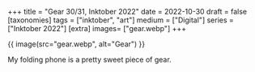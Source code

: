 +++
title = "Gear 30/31, Inktober 2022"
date = 2022-10-30
draft =  false
[taxonomies]
tags = ["inktober", "art"]
medium = ["Digital"]
series = ["Inktober 2022"]
[extra]
images= ["gear.webp"]
+++

{{ image(src="gear.webp", alt="Gear") }}

My folding phone is a pretty sweet piece of gear.
